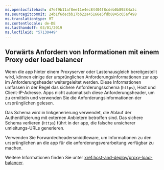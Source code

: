 ```yaml
---
ms.openlocfilehash: d7ef9b11af8ee11e4ec84404f8cdeb0b89384a3c
ms.sourcegitcommit: 24b1f6decbb17bb22a45166e5fdb0845c65af498
ms.translationtype: MT
ms.contentlocale: de-DE
ms.lasthandoff: 03/01/2019
ms.locfileid: "57130449"
---
```

## <a name="forward-request-information-with-a-proxy-or-load-balancer"></a>Vorwärts Anfordern von Informationen mit einem Proxy oder load balancer

Wenn die app hinter einem Proxyserver oder Lastenausgleich bereitgestellt wird, können einige der ursprünglichen Anforderungsinformationen zur app im Anforderungsheader weitergeleitet werden. Diese Informationen umfassen in der Regel das sichere Anforderungsschema (`https`), Host und Client-IP-Adresse. Apps nicht automatisch diese Anforderungsheader, um zu ermitteln und verwenden Sie die Anforderungsinformationen der ursprünglichen gelesen.

Das Schema wird in linkgenerierung verwendet, die Ablauf der Authentifizierung mit externen Anbietern betroffen sind. Das sichere Schema verlieren (`https`) führt in der app, die falsche unsicherer umleitungs-URLs generieren.

Verwenden Sie Forwardedheadersmiddleware, um Informationen zu den ursprünglichen an die app für die anforderungsverarbeitung verfügbar zu machen.

Weitere Informationen finden Sie unter <xref:host-and-deploy/proxy-load-balancer>.
